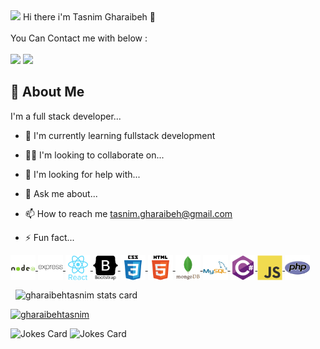 <img src="https://media.licdn.com/dms/image/D4D16AQE2eEINL6FIaA/profile-displaybackgroundimage-shrink_350_1400/0/1679516775758?e=1684972800&v=beta&t=rtZ6EwO7QM2ED9b4cGPNCXnYmF21JOde2z6QdmSf_gI"/>
 Hi there i'm Tasnim Gharaibeh 👋<br></br>
 You Can Contact me with below :<br></br>
<a href="mailto:Youremail?"><img src="https://img.shields.io/badge/Gmail-D14836?style=for-the-badge&logo=gmail&logoColor=white"/></a>
<a href="https://www.linkedin.com/in/tasnimghraibeh/"><img src="https://img.shields.io/badge/LinkedIn-0077B5?style=for-the-badge&logo=linkedin&logoColor=white"/></a>

## 🚀 About Me

I'm a full stack developer...
    

- 🧠 I'm currently learning fullstack development

- 👯‍♀️ I'm looking to collaborate on...

- 🤔 I'm looking for help with...


- 💬 Ask me about...

- 📫 How to reach me tasnim.gharaibeh@gmail.com



- ⚡️ Fun fact...
<a href="https://nodejs.org" target="blank">
<img align="center" src="https://raw.githubusercontent.com/devicons/devicon/master/icons/nodejs/nodejs-original-wordmark.svg" alt="Node.js" height="40" width="40" />
</a>
<a href="https://expressjs.com" target="blank">
<img align="center" src="https://raw.githubusercontent.com/devicons/devicon/master/icons/express/express-original-wordmark.svg" alt="Express" height="40" width="40" />
</a>
<a href="https://reactjs.org/" target="blank">
<img align="center" src="https://raw.githubusercontent.com/devicons/devicon/master/icons/react/react-original-wordmark.svg" alt="React" height="40" width="40" />
</a>
<a href="https://getbootstrap.com" target="blank">
<img align="center" src="https://raw.githubusercontent.com/devicons/devicon/master/icons/bootstrap/bootstrap-plain-wordmark.svg" alt="Bootstrap" height="40" width="40" />
</a>
<a href="https://www.w3schools.com/css/" target="blank">
<img align="center" src="https://raw.githubusercontent.com/devicons/devicon/master/icons/css3/css3-original-wordmark.svg" alt="Css3" height="40" width="40" />
</a>
<a href="https://www.w3.org/html/" target="blank">
<img align="center" src="https://raw.githubusercontent.com/devicons/devicon/master/icons/html5/html5-original-wordmark.svg" alt="Html5" height="40" width="40" />
</a>
<a href="https://www.mongodb.com/" target="blank">
<img align="center" src="https://raw.githubusercontent.com/devicons/devicon/master/icons/mongodb/mongodb-original-wordmark.svg" alt="MongoDB" height="40" width="40" />
</a>
<a href="https://www.mysql.com/" target="blank">
<img align="center" src="https://raw.githubusercontent.com/devicons/devicon/master/icons/mysql/mysql-original-wordmark.svg" alt="MySQL" height="40" width="40" />
</a>
<a href="https://www.w3schools.com/cs/" target="blank">
<img align="center" src="https://raw.githubusercontent.com/devicons/devicon/master/icons/csharp/csharp-original.svg" alt="C#" height="40" width="40" />
</a>
<a href="https://developer.mozilla.org/en-US/docs/Web/JavaScript" target="blank">
<img align="center" src="https://raw.githubusercontent.com/devicons/devicon/master/icons/javascript/javascript-original.svg" alt="JavaScript" height="40" width="40" />
</a>
<a href="https://www.php.net" target="blank">
<img align="center" src="https://raw.githubusercontent.com/devicons/devicon/master/icons/php/php-original.svg" alt="PHP" height="40" width="40" />
</a>
<p>&nbsp;
<img align="center" src="https://github-readme-stats.vercel.app/api?username=gharaibehtasnim&show_icons=true&theme=default&title_color=000000&text_color=000000&bg_color=ffffff&hide_border=true" alt="gharaibehtasnim stats card" /></p>
    
<p align="left">
<a href="https://github.com/ryo-ma/github-profile-trophy">
<img src="https://github-profile-trophy.vercel.app/?username=gharaibehtasnim" alt="gharaibehtasnim" />
</a>
</p>
<img src="https://readme-jokes.vercel.app/api" alt="Jokes Card" />
<img src="https://quotes-github-readme.vercel.app/api?type=horizontal&theme=dark)](https://github.com/piyushsuthar/github-readme-quotes" alt="Jokes Card" />

<!--
**gharaibehtasnim/gharaibehtasnim** is a ✨ _special_ ✨ repository because its `README.md` (this file) appears on your GitHub profile.

Here are some ideas to get you started:

- 🔭 I’m currently working on ...
- 🌱 I’m currently learning ...
- 👯 I’m looking to collaborate on ...
- 🤔 I’m looking for help with ...
- 💬 Ask me about ...
- 📫 How to reach me: ...
- 😄 Pronouns: ...
- ⚡ Fun fact: ...
-->
